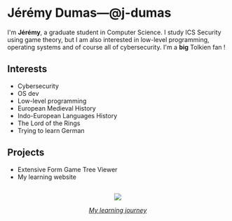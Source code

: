 # Jérémy Dumas—@j-dumas

I'm **Jérémy**, a graduate student in Computer Science. I study ICS Security using game theory, but I am also interested in low-level programming, operating systems and of course all of cybersecurity. I'm a **big** Tolkien fan !

## Interests
- Cybersecurity
- OS dev
- Low-level programming
- European Medieval History
- Indo-European Languages History
- The Lord of the Rings
- Trying to learn German

## Projects
- Extensive Form Game Tree Viewer
- My learning website

##
<p align="center">
  <a href="https://skillicons.dev">
    <img src="https://skillicons.dev/icons?i=c,cpp,git,linux,neovim&perline=8" />
  </a>
</p>
<p align="center">
  <a href="https://j-dumas.github.io/learning-logs" alt="My site"><i>My learning journey</i></a>
</p>
